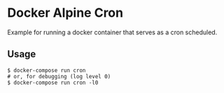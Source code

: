 Docker Alpine Cron
==================================================

Example for running a docker container that serves as a cron scheduled.

Usage
--------------------------------------------------

    $ docker-compose run cron
    # or, for debugging (log level 0)
    $ docker-compose run cron -l0
